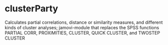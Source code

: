 # clusterParty
Calculates partial correlations, distance or similarity measures, and different kinds of cluster analyses; jamovi-module that replaces the SPSS functions PARTIAL CORR, PROXIMITIES, CLUSTER, QUICK CLUSTER, and TWOSTEP CLUSTER 
